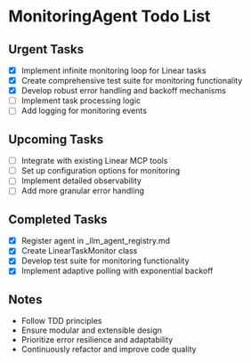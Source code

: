 # MonitoringAgent Todo List

## Urgent Tasks

- [x] Implement infinite monitoring loop for Linear tasks
- [x] Create comprehensive test suite for monitoring functionality
- [x] Develop robust error handling and backoff mechanisms
- [ ] Implement task processing logic
- [ ] Add logging for monitoring events

## Upcoming Tasks

- [ ] Integrate with existing Linear MCP tools
- [ ] Set up configuration options for monitoring
- [ ] Implement detailed observability
- [ ] Add more granular error handling

## Completed Tasks

- [x] Register agent in _llm_agent_registry.md
- [x] Create LinearTaskMonitor class
- [x] Develop test suite for monitoring functionality
- [x] Implement adaptive polling with exponential backoff

## Notes

- Follow TDD principles
- Ensure modular and extensible design
- Prioritize error resilience and adaptability
- Continuously refactor and improve code quality
